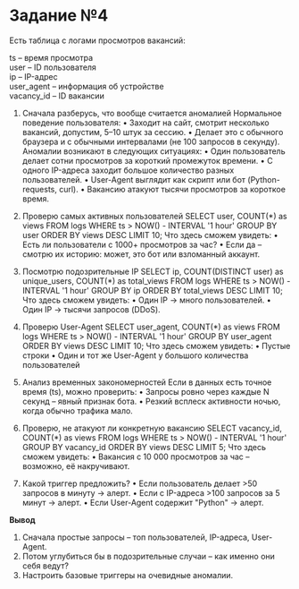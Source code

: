 # Задание №4

Есть таблица с логами просмотров вакансий:

ts – время просмотра</br>
user – ID пользователя</br>
ip – IP-адрес</br>
user_agent – информация об устройстве</br>
vacancy_id – ID вакансии</br>

1. Сначала разберусь, что вообще считается аномалией
Нормальное поведение пользователя:
•	Заходит на сайт, смотрит несколько вакансий, допустим, 5–10 штук за сессию.
•	Делает это с обычного браузера и с обычными интервалами (не 100 запросов в секунду).
Аномалии возникают в следующих ситуациях:
•	Один пользователь делает сотни просмотров за короткий промежуток времени.
•	С одного IP-адреса заходит большое количество разных пользователей.
•	User-Agent выглядит как скрипт или бот (Python-requests, curl).
•	Вакансию атакуют тысячи просмотров за короткое время.

2. Проверю самых активных пользователей
SELECT user, COUNT(*) as views 
FROM logs 
WHERE ts > NOW() - INTERVAL '1 hour' 
GROUP BY user 
ORDER BY views DESC 
LIMIT 10;
Что здесь сможем увидеть:
•	Есть ли пользователи с 1000+ просмотров за час?
•	Если да – смотрю их историю: может, это бот или взломанный аккаунт.

3. Посмотрю подозрительные IP
SELECT ip, COUNT(DISTINCT user) as unique_users, COUNT(*) as total_views 
FROM logs 
WHERE ts > NOW() - INTERVAL '1 hour' 
GROUP BY ip 
ORDER BY total_views DESC 
LIMIT 10;
Что  здесь сможем увидеть:
•	Один IP → много пользователей.
•	Один IP → тысячи запросов (DDoS).

4. Проверю User-Agent
SELECT user_agent, COUNT(*) as views 
FROM logs 
WHERE ts > NOW() - INTERVAL '1 hour' 
GROUP BY user_agent 
ORDER BY views DESC 
LIMIT 10;
Что здесь сможем увидеть:
•	Пустые строки
•	Один и тот же User-Agent у большого количества пользователей

5.  Анализ временных закономерностей
Если в данных есть точное время (ts), можно проверить:
•	Запросы ровно через каждые N секунд – явный признак бота.
•	Резкий всплеск активности ночью, когда обычно трафика мало.

6. Проверю, не атакуют ли конкретную вакансию
SELECT vacancy_id, COUNT(*) as views 
FROM logs 
WHERE ts > NOW() - INTERVAL '1 hour' 
GROUP BY vacancy_id 
ORDER BY views DESC 
LIMIT 5;
Что здесь сможем увидеть:
•	Вакансия с 10 000 просмотров за час – возможно, её накручивают.

7. Какой триггер предложить?
•	Если пользователь делает >50 запросов в минуту → алерт.
•	Если с IP-адреса >100 запросов за 5 минут → алерт.
•	Если User-Agent содержит "Python" → алерт.

**Вывод**
1.	Сначала простые запросы – топ пользователей, IP-адреса, User-Agent.
2.	Потом углубиться бы в подозрительные случаи – как именно они себя ведут?
3.	Настроить базовые триггеры на очевидные аномалии.


